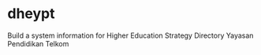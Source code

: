 # dheypt
Build a system information for Higher Education Strategy Directory Yayasan Pendidikan Telkom
